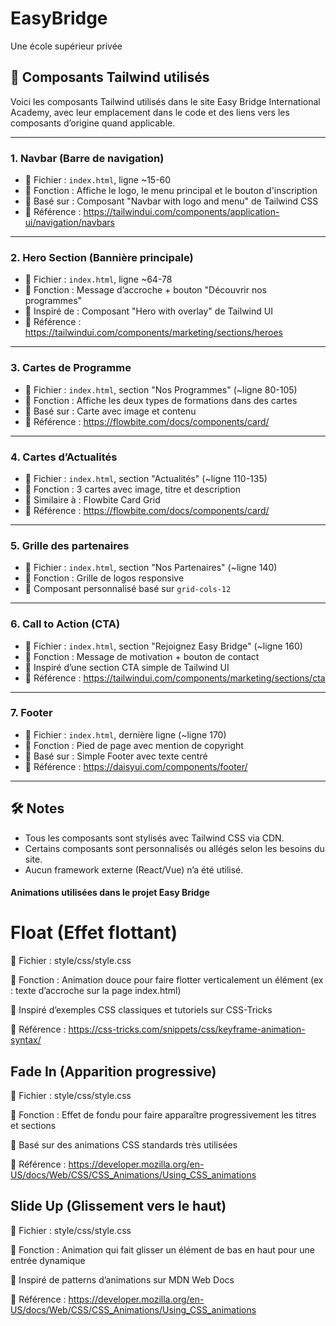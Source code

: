 # EasyBridge
Une école supérieur privée

## 🧩 Composants Tailwind utilisés

Voici les composants Tailwind utilisés dans le site Easy Bridge International Academy, avec leur emplacement dans le code et des liens vers les composants d’origine quand applicable.

---

### 1. Navbar (Barre de navigation)
- 📍 Fichier : `index.html`, ligne ~15-60
- 📌 Fonction : Affiche le logo, le menu principal et le bouton d'inscription
- 🧱 Basé sur : Composant "Navbar with logo and menu" de Tailwind CSS
- 🔗 Référence : https://tailwindui.com/components/application-ui/navigation/navbars

---

### 2. Hero Section (Bannière principale)
- 📍 Fichier : `index.html`, ligne ~64-78
- 📌 Fonction : Message d’accroche + bouton "Découvrir nos programmes"
- 🧱 Inspiré de : Composant "Hero with overlay" de Tailwind UI
- 🔗 Référence : https://tailwindui.com/components/marketing/sections/heroes

---

### 3. Cartes de Programme
- 📍 Fichier : `index.html`, section "Nos Programmes" (~ligne 80-105)
- 📌 Fonction : Affiche les deux types de formations dans des cartes
- 🧱 Basé sur : Carte avec image et contenu
- 🔗 Référence : https://flowbite.com/docs/components/card/

---

### 4. Cartes d’Actualités
- 📍 Fichier : `index.html`, section "Actualités" (~ligne 110-135)
- 📌 Fonction : 3 cartes avec image, titre et description
- 🧱 Similaire à : Flowbite Card Grid
- 🔗 Référence : https://flowbite.com/docs/components/card/

---

### 5. Grille des partenaires
- 📍 Fichier : `index.html`, section "Nos Partenaires" (~ligne 140)
- 📌 Fonction : Grille de logos responsive
- 🧱 Composant personnalisé basé sur `grid-cols-12`

---

### 6. Call to Action (CTA)
- 📍 Fichier : `index.html`, section "Rejoignez Easy Bridge" (~ligne 160)
- 📌 Fonction : Message de motivation + bouton de contact
- 🧱 Inspiré d’une section CTA simple de Tailwind UI
- 🔗 Référence : https://tailwindui.com/components/marketing/sections/cta

---

### 7. Footer
- 📍 Fichier : `index.html`, dernière ligne (~ligne 170)
- 📌 Fonction : Pied de page avec mention de copyright
- 🧱 Basé sur : Simple Footer avec texte centré
- 🔗 Référence : https://daisyui.com/components/footer/

---

## 🛠 Notes

- Tous les composants sont stylisés avec Tailwind CSS via CDN.
- Certains composants sont personnalisés ou allégés selon les besoins du site.
- Aucun framework externe (React/Vue) n’a été utilisé.

#### Animations utilisées dans le projet Easy Bridge
# Float (Effet flottant)

📍 Fichier : style/css/style.css

📌 Fonction : Animation douce pour faire flotter verticalement un élément (ex : texte d’accroche sur la page index.html)

🧱 Inspiré d’exemples CSS classiques et tutoriels sur CSS-Tricks

🔗 Référence : https://css-tricks.com/snippets/css/keyframe-animation-syntax/

## Fade In (Apparition progressive)

📍 Fichier : style/css/style.css

📌 Fonction : Effet de fondu pour faire apparaître progressivement les titres et sections

🧱 Basé sur des animations CSS standards très utilisées

🔗 Référence : https://developer.mozilla.org/en-US/docs/Web/CSS/CSS_Animations/Using_CSS_animations

 ## Slide Up (Glissement vers le haut)

📍 Fichier : style/css/style.css

📌 Fonction : Animation qui fait glisser un élément de bas en haut pour une entrée dynamique

🧱 Inspiré de patterns d’animations sur MDN Web Docs

🔗 Référence : https://developer.mozilla.org/en-US/docs/Web/CSS/CSS_Animations/Using_CSS_animations